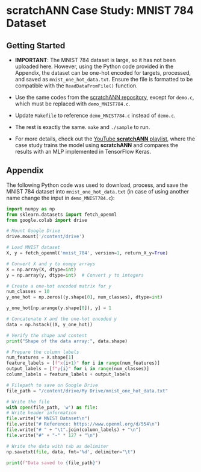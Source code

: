 # scratchANN Case Study: MNIST 784 Dataset

## Getting Started

- **IMPORTANT**: The MNIST 784 dataset is large, so it has not been uploaded here. However, using the Python code provided in the Appendix, the dataset can be one-hot encoded for targets, processed, and saved as `mnist_one_hot_data.txt`. Ensure the file is formatted to be compatible with the `ReadDataFromFile()` function.

- Use the same codes from the <a href="https://github.com/pedrampasandide/scratchANN" target="_blank">scratchANN repository</a>, except for `demo.c`, which must be replaced with `demo_MNIST784.c`.
- Update `Makefile` to reference `demo_MNIST784.c` instead of `demo.c`.

- The rest is exactly the same. `make` and `./sample` to run.
- For more details, check out the [YouTube **scratchANN** playlist](https://youtu.be/EOkAwQHKJ08?si=fGY6ULDRn3y9BiYy), where the case study trains the model using **scratchANN** and compares the results with an MLP implemented in TensorFlow Keras.


## Appendix

The following Python code was used to download, process, and save the MNIST 784 dataset into `mnist_one_hot_data.txt` (in case of using another name change the input in `demo_MNIST784.c`):

```python
import numpy as np
from sklearn.datasets import fetch_openml
from google.colab import drive

# Mount Google Drive
drive.mount('/content/drive')

# Load MNIST dataset
X, y = fetch_openml('mnist_784', version=1, return_X_y=True)

# Convert X and y to numpy arrays
X = np.array(X, dtype=int)
y = np.array(y, dtype=int)  # Convert y to integers

# Create a one-hot encoded matrix for y
num_classes = 10
y_one_hot = np.zeros((y.shape[0], num_classes), dtype=int)

y_one_hot[np.arange(y.shape[0]), y] = 1

# Concatenate X and the one-hot encoded y
data = np.hstack((X, y_one_hot))

# Verify the shape and content
print("Shape of the data array:", data.shape)

# Prepare the column labels
num_features = X.shape[1]
feature_labels = [f"x{i+1}" for i in range(num_features)]
output_labels = [f"y{i}" for i in range(num_classes)]
column_labels = feature_labels + output_labels

# Filepath to save on Google Drive
file_path = "/content/drive/My Drive/mnist_one_hot_data.txt"

# Write the file
with open(file_path, 'w') as file:
# Write header information
file.write("# MNIST Dataset\n")
file.write("# Reference: https://www.openml.org/d/554\n")
file.write("# " + "\t".join(column_labels) + "\n")
file.write("#" + "-" * 127 + "\n")

# Write the data with tab as delimiter
np.savetxt(file, data, fmt='%d', delimiter="\t")

print(f"Data saved to {file_path}")
```
